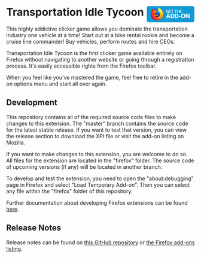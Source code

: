 # Transportation Idle Tycoon [<img align="right" src=".github/fxaddon.png">](https://addons.mozilla.org/firefox/addon/transportation-idle-tycoon/)
This highly addictive clicker game allows you dominate the transportation industry one vehicle at a time! Start out at a bike rental rookie and become a cruise line commander! Buy vehicles, perform routes and hire CEOs.

Transportation Idle Tycoon is the first clicker game available entirely on Firefox without navigating to another website or going through a registration process. It's easily accessible rights from the Firefox toolbar.

When you feel like you’ve mastered the game, feel free to retire in the add-on options menu and start all over again.

## Development
This repository contains all of the required source code files to make changes to this extension. The "master" branch contains the source code for the latest stable release. If you want to test that version, you can view the release section to download the XPI file or visit the add-on listing on Mozilla.

If you want to make changes to this extension, you are welcome to do so. All files for the extension are located in the "firefox" folder. The source code of upcoming versions (if any) will be located in another branch.

To develop and test the extension, you need to open the "about:debugging" page in Firefox and select "Load Temporary Add-on". Then you can select any file within the "firefox" folder of this repository.

Further documentation about developing Firefox extensions can be found [here](https://developer.mozilla.org/docs/Mozilla/Add-ons/WebExtensions/Your_first_WebExtension).

## Release Notes
Release notes can be found on [this GitHub repository](https://github.com/WesleyBranton/Transportation-Idle-Tycoon/releases) or [the Firefox add-ons listing](https://addons.mozilla.org/firefox/addon/transportation-idle-tycoon/versions/).
